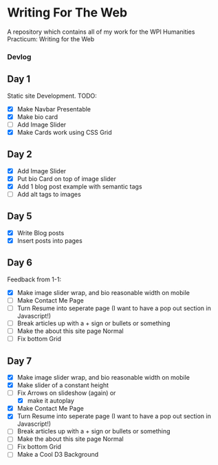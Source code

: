 # Writing For The Web
 
A repository which contains all of my work for the WPI Humanities Practicum: Writing for the Web

### Devlog

## Day 1
Static site Development. 
TODO:
- [X] Make Navbar Presentable
- [X] Make bio card
- [ ] Add Image Slider
- [x] Make Cards work using CSS Grid

## Day 2

- [x] Add Image Slider
- [x] Put bio Card on top of image slider
- [X] Add 1 blog post example with semantic tags
- [ ] Add alt tags to images

## Day 5

- [x] Write Blog posts
- [x] Insert posts into pages

## Day 6 

Feedback from 1-1:
- [X] Make image slider wrap, and bio reasonable width on mobile
- [ ] Make Contact Me Page
- [ ] Turn Resume into seperate page (I want to have a pop out section in Javascript!)
- [ ] Break articles up with a + sign or bullets or something
- [ ] Make the about this site page Normal
- [ ] Fix bottom Grid

## Day 7
- [X] Make image slider wrap, and bio reasonable width on mobile
- [x] Make slider of a constant height
- [ ] Fix Arrows on slideshow (again) or 
    - [x] make it autoplay
- [x] Make Contact Me Page
- [x] Turn Resume into seperate page (I want to have a pop out section in Javascript!)
- [ ] Break articles up with a + sign or bullets or something
- [ ] Make the about this site page Normal
- [ ] Fix bottom Grid
- [ ] Make a Cool D3 Background